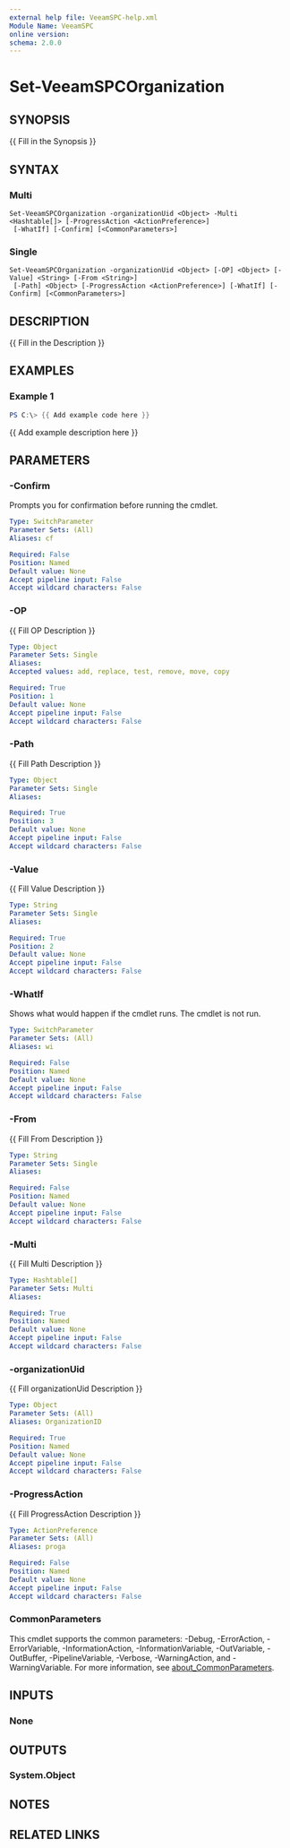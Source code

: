```yaml
---
external help file: VeeamSPC-help.xml
Module Name: VeeamSPC
online version:
schema: 2.0.0
---
```


# Set-VeeamSPCOrganization

## SYNOPSIS
{{ Fill in the Synopsis }}

## SYNTAX

### Multi
```
Set-VeeamSPCOrganization -organizationUid <Object> -Multi <Hashtable[]> [-ProgressAction <ActionPreference>]
 [-WhatIf] [-Confirm] [<CommonParameters>]
```

### Single
```
Set-VeeamSPCOrganization -organizationUid <Object> [-OP] <Object> [-Value] <String> [-From <String>]
 [-Path] <Object> [-ProgressAction <ActionPreference>] [-WhatIf] [-Confirm] [<CommonParameters>]
```

## DESCRIPTION
{{ Fill in the Description }}

## EXAMPLES

### Example 1
```powershell
PS C:\> {{ Add example code here }}
```

{{ Add example description here }}

## PARAMETERS

### -Confirm
Prompts you for confirmation before running the cmdlet.

```yaml
Type: SwitchParameter
Parameter Sets: (All)
Aliases: cf

Required: False
Position: Named
Default value: None
Accept pipeline input: False
Accept wildcard characters: False
```

### -OP
{{ Fill OP Description }}

```yaml
Type: Object
Parameter Sets: Single
Aliases:
Accepted values: add, replace, test, remove, move, copy

Required: True
Position: 1
Default value: None
Accept pipeline input: False
Accept wildcard characters: False
```

### -Path
{{ Fill Path Description }}

```yaml
Type: Object
Parameter Sets: Single
Aliases:

Required: True
Position: 3
Default value: None
Accept pipeline input: False
Accept wildcard characters: False
```

### -Value
{{ Fill Value Description }}

```yaml
Type: String
Parameter Sets: Single
Aliases:

Required: True
Position: 2
Default value: None
Accept pipeline input: False
Accept wildcard characters: False
```

### -WhatIf
Shows what would happen if the cmdlet runs.
The cmdlet is not run.

```yaml
Type: SwitchParameter
Parameter Sets: (All)
Aliases: wi

Required: False
Position: Named
Default value: None
Accept pipeline input: False
Accept wildcard characters: False
```

### -From
{{ Fill From Description }}

```yaml
Type: String
Parameter Sets: Single
Aliases:

Required: False
Position: Named
Default value: None
Accept pipeline input: False
Accept wildcard characters: False
```

### -Multi
{{ Fill Multi Description }}

```yaml
Type: Hashtable[]
Parameter Sets: Multi
Aliases:

Required: True
Position: Named
Default value: None
Accept pipeline input: False
Accept wildcard characters: False
```

### -organizationUid
{{ Fill organizationUid Description }}

```yaml
Type: Object
Parameter Sets: (All)
Aliases: OrganizationID

Required: True
Position: Named
Default value: None
Accept pipeline input: False
Accept wildcard characters: False
```

### -ProgressAction
{{ Fill ProgressAction Description }}

```yaml
Type: ActionPreference
Parameter Sets: (All)
Aliases: proga

Required: False
Position: Named
Default value: None
Accept pipeline input: False
Accept wildcard characters: False
```

### CommonParameters
This cmdlet supports the common parameters: -Debug, -ErrorAction, -ErrorVariable, -InformationAction, -InformationVariable, -OutVariable, -OutBuffer, -PipelineVariable, -Verbose, -WarningAction, and -WarningVariable. For more information, see [about_CommonParameters](http://go.microsoft.com/fwlink/?LinkID=113216).

## INPUTS

### None
## OUTPUTS

### System.Object
## NOTES

## RELATED LINKS
